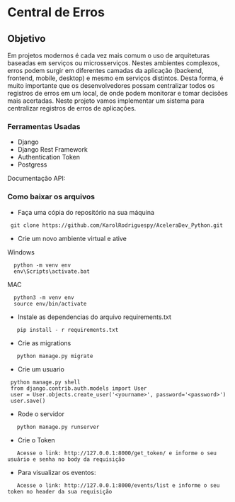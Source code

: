 # Central de Erros

## Objetivo

Em projetos modernos é cada vez mais comum o uso de arquiteturas baseadas em serviços ou microsserviços. Nestes ambientes complexos, erros podem surgir em diferentes camadas da aplicação (backend, frontend, mobile, desktop) e mesmo em serviços distintos. Desta forma, é muito importante que os desenvolvedores possam centralizar todos os registros de erros em um local, de onde podem monitorar e tomar decisões mais acertadas. Neste projeto vamos implementar um sistema para centralizar registros de erros de aplicações.


### Ferramentas Usadas

* Django
* Django Rest Framework
* Authentication Token
* Postgress


Documentação API:



### Como baixar os arquivos

-  Faça uma cópia do repositório na sua máquina
>

     git clone https://github.com/KarolRodriguespy/AceleraDev_Python.git 

- Crie um novo ambiente virtual e ative 

Windows
>

      python -m venv env 
      env\Scripts\activate.bat

 MAC
 >

      python3 -m venv env 
      source env/bin/activate
 
 
- Instale as dependencias do arquivo requirements.txt 

 >

       pip install - r requirements.txt
     
      
      
      
-  Crie as migrations

 >

       python manage.py migrate

-  Crie um usuario

 >

     python manage.py shell 
     from django.contrib.auth.models import User   
     user = User.objects.create_user('<yourname>', password='<password>')
     user.save()   
     
- Rode o servidor 

 >

       python manage.py runserver
       
- Crie o Token

 >

       Acesse o link: http://127.0.0.1:8000/get_token/ e informe o seu usuário e senha no body da requisição
- Para visualizar os eventos:

>

       Acesse o link: http://127.0.0.1:8000/events/list e informe o seu token no header da sua requisição

             